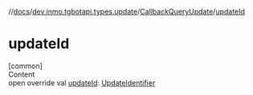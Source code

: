 //[docs](../../../index.md)/[dev.inmo.tgbotapi.types.update](../index.md)/[CallbackQueryUpdate](index.md)/[updateId](update-id.md)



# updateId  
[common]  
Content  
open override val [updateId](update-id.md): [UpdateIdentifier](../../dev.inmo.tgbotapi.types/index.md#%5Bdev.inmo.tgbotapi.types%2FUpdateIdentifier%2F%2F%2FPointingToDeclaration%2F%5D%2FClasslikes%2F625018081)  



